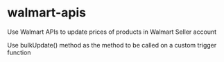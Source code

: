 # walmart-apis
Use Walmart APIs to update prices of products in Walmart Seller account

Use bulkUpdate() method as the method to be called on a custom trigger function
